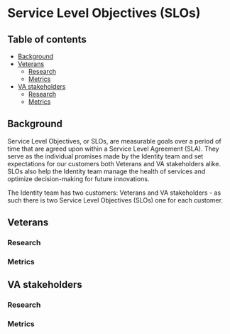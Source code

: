# Service Level Objectives (SLOs)

## Table of contents
- [Background](#background)
- [Veterans](#veterans)
    - [Research](#veterans-research)
    - [Metrics](#veterans-metrics)
- [VA stakeholders](#va-stakeholders)
    - [Research](#stakeholders-research)
    - [Metrics](#stakeholders-metrics)

## Background
Service Level Objectives, or SLOs, are measurable goals over a period of time that are agreed upon within a Service Level Agreement (SLA). They serve as the individual promises made by the Identity team and set expectations for our customers both Veterans and VA stakeholders alike. SLOs also help the Identity team manage the health of services and optimize decision-making for future innovations.

The Identity team has two customers: Veterans and VA stakeholders - as such there is two Service Level Objectives (SLOs) one for each customer.

## Veterans

<a id="veterans-research"></a>
### Research

<a id="veterans-metrics"></a>
### Metrics

## VA stakeholders

<a id="stakeholders-research"></a>
### Research

<a id="stakeholders-metrics"></a>
### Metrics
